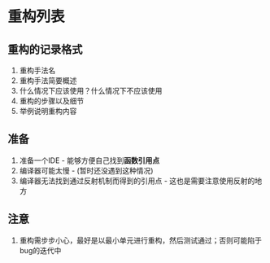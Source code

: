 # 重构列表

## 重构的记录格式

1. 重构手法名
2. 重构手法简要概述
3. 什么情况下应该使用？什么情况下不应该使用
4. 重构的步骤以及细节
5. 举例说明重构内容

## 准备

1. 准备一个IDE - 能够方便自己找到**函数引用点**
2. 编译器可能太慢 - (暂时还没遇到这种情况)
3. 编译器无法找到通过反射机制而得到的引用点 - 这也是需要注意使用反射的地方

## 注意

1. 重构需步步小心，最好是以最小单元进行重构，然后测试通过；否则可能陷于bug的迭代中

